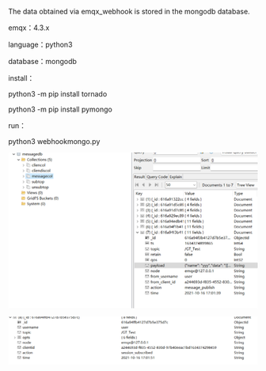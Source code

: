 The data obtained via emqx_webhook is stored in the mongodb database.

emqx：4.3.x

language：python3

database：mongodb

install：

python3 -m pip install tornado


python3 -m pip install pymongo
         
run： 

python3 webhookmongo.py



![image](https://github.com/xzhiot/emqx_webhook_mongodb/blob/main/database.png)


![image](https://github.com/xzhiot/emqx_webhook_mongodb/blob/main/format.png)
